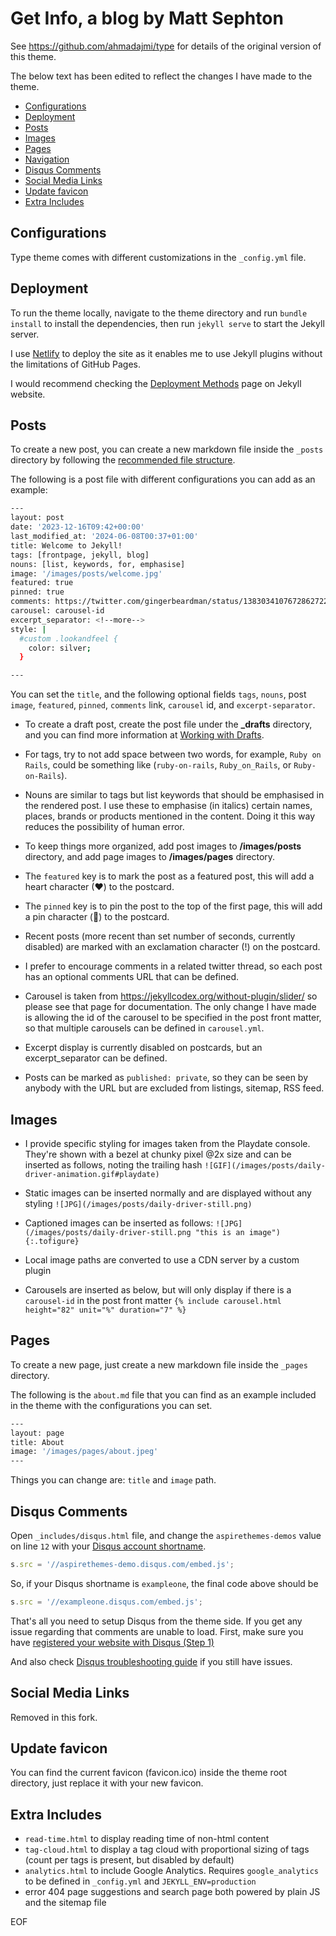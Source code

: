 # Get Info, a blog by Matt Sephton

See https://github.com/ahmadajmi/type for details of the original version of this theme.

The below text has been edited to reflect the changes I have made to the theme.

- [Configurations](#configurations)
- [Deployment](#deployment)
- [Posts](#posts)
- [Images](#images)
- [Pages](#pages)
- [Navigation](#navigation)
- [Disqus Comments](#disqus-comments)
- [Social Media Links](#social-media-links)
- [Update favicon](#update-favicon)
- [Extra Includes](#extra-includes)

## Configurations

Type theme comes with different customizations in the `_config.yml` file.

## Deployment

To run the theme locally, navigate to the theme directory and run `bundle install` to install the dependencies, then run `jekyll serve` to start the Jekyll server.

I use [Netlify](https://www.netlify.com) to deploy the site as it enables me to use Jekyll plugins without the limitations of GitHub Pages. 

I would recommend checking the [Deployment Methods](https://jekyllrb.com/docs/deployment-methods/) page on Jekyll website.

## Posts

To create a new post, you can create a new markdown file inside the `_posts` directory by following the [recommended file structure](https://jekyllrb.com/docs/posts/#creating-post-files).

The following is a post file with different configurations you can add as an example:

```sh
---
layout: post
date: '2023-12-16T09:42+00:00'
last_modified_at: '2024-06-08T00:37+01:00'
title: Welcome to Jekyll!
tags: [frontpage, jekyll, blog]
nouns: [list, keywords, for, emphasise]
image: '/images/posts/welcome.jpg'
featured: true
pinned: true
comments: https://twitter.com/gingerbeardman/status/1383034107672862722
carousel: carousel-id
excerpt_separator: <!--more-->
style: |
  #custom .lookandfeel {
    color: silver;
  }

---
```

You can set the `title`, and the following optional fields `tags`, `nouns`, post `image`, `featured`, `pinned`, `comments` link, `carousel` id, and `excerpt-separator`.

- To create a draft post, create the post file under the **_drafts** directory, and you can find more information at [Working with Drafts](http://jekyllrb.com/docs/drafts/).

- For tags, try to not add space between two words, for example, `Ruby on Rails`, could be something like (`ruby-on-rails`, `Ruby_on_Rails`, or `Ruby-on-Rails`).

- Nouns are similar to tags but list keywords that should be emphasised in the rendered post. I use these to emphasise (in italics) certain names, places, brands or products mentioned in the content. Doing it this way reduces the possibility of human error.

- To keep things more organized, add post images to **/images/posts** directory, and add page images to **/images/pages** directory.

- The `featured` key is to mark the post as a featured post, this will add a heart character (♥) to the postcard.

- The `pinned` key is to pin the post to the top of the first page, this will add a pin character () to the postcard.

- Recent posts (more recent than set number of seconds, currently disabled) are marked with an exclamation character (!) on the postcard.

- I prefer to encourage comments in a related twitter thread, so each post has an optional comments URL that can be defined.

- Carousel is taken from https://jekyllcodex.org/without-plugin/slider/ so please see that page for documentation. The only change I have made is allowing the id of the carousel to be specified in the post front matter, so that multiple carousels can be defined in `carousel.yml`.

- Excerpt display is currently disabled on postcards, but an excerpt_separator can be defined.

- Posts can be marked as `published: private`, so they can be seen by anybody with the URL but are excluded from listings, sitemap, RSS feed.

## Images

- I provide specific styling for images taken from the Playdate console. They're shown with a bezel at chunky pixel @2x size and can be inserted as follows, noting the trailing hash
  `![GIF](/images/posts/daily-driver-animation.gif#playdate)`

- Static images can be inserted normally and are displayed without any styling
  `![JPG](/images/posts/daily-driver-still.png)`

- Captioned images can be inserted as follows:
  `![JPG](/images/posts/daily-driver-still.png "this is an image")
  {:.tofigure}`
  
- Local image paths are converted to use a CDN server by a custom plugin

- Carousels are inserted as below, but will only display if there is a `carousel-id` in the post front matter
  `{% include carousel.html height="82" unit="%" duration="7" %}`

## Pages

To create a new page, just create a new markdown file inside the `_pages` directory.

The following is the `about.md` file that you can find as an example included in the theme with the configurations you can set.

```sh
---
layout: page
title: About
image: '/images/pages/about.jpeg'
---
```

Things you can change are: `title` and `image` path.

## Disqus Comments

Open `_includes/disqus.html` file, and change the `aspirethemes-demos` value on line `12` with your [Disqus account shortname](https://help.disqus.com/customer/portal/articles/466208).

```js
s.src = '//aspirethemes-demo.disqus.com/embed.js';
```

So, if your Disqus shortname is `exampleone`, the final code above should be

```js
s.src = '//exampleone.disqus.com/embed.js';
```

That's all you need to setup Disqus from the theme side. If you get any issue regarding that comments are unable to load. First, make sure you have [registered your website with Disqus (Step 1)](https://help.disqus.com/customer/portal/articles/466182-publisher-quick-start-guide)

And also check [Disqus troubleshooting guide](https://help.disqus.com/customer/portal/articles/472007-i-m-receiving-the-message-%22we-were-unable-to-load-disqus-%22) if you still have issues.

## Social Media Links

Removed in this fork.

## Update favicon

You can find the current favicon (favicon.ico) inside the theme root directory, just replace it with your new favicon.

## Extra Includes

- `read-time.html` to display reading time of non-html content
- `tag-cloud.html` to display a tag cloud with proportional sizing of tags (count per tags is present, but disabled by default)
- `analytics.html` to include Google Analytics. Requires `google_analytics` to be defined in `_config.yml` and `JEKYLL_ENV=production`
- error 404 page suggestions and search page both powered by plain JS and the sitemap file

EOF
